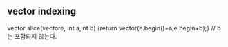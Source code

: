 vector indexing
---
vector<int> slice(vector<int>e, int a,int b)
{return vector<int>(e.begin()+a,e.begin+b);} // b는 포함되지 않는다.

